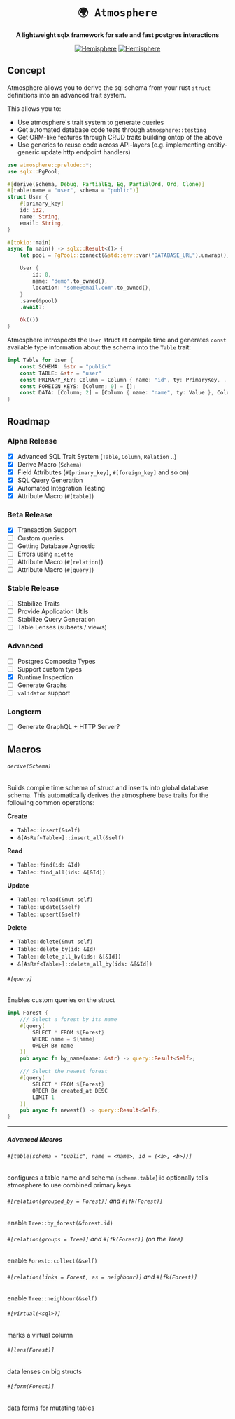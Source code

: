 <div align="center">

# `🌍 Atmosphere`

**A lightweight sqlx framework for safe and fast postgres interactions**

[![Hemisphere](https://img.shields.io/badge/hemisphere-open%20source-blueviolet.svg)](https://hemisphere.studio)
[![Hemisphere](https://img.shields.io/badge/postgresql-orm-blue.svg)]()

</div>

## Concept

Atmosphere allows you to derive the sql schema from your rust `struct` definitions into an advanced trait system.

This allows you to:

- Use atmosphere's trait system to generate queries
- Get automated database code tests through `atmosphere::testing`
- Get ORM-like features through CRUD traits building ontop of the above
- Use generics to reuse code across API-layers (e.g. implementing entitiy-generic update http endpoint handlers)

```rust
use atmosphere::prelude::*;
use sqlx::PgPool;

#[derive(Schema, Debug, PartialEq, Eq, PartialOrd, Ord, Clone)]
#[table(name = "user", schema = "public")]
struct User {
    #[primary_key]
    id: i32,
    name: String,
    email: String,
}

#[tokio::main]
async fn main() -> sqlx::Result<()> {
    let pool = PgPool::connect(&std::env::var("DATABASE_URL").unwrap()).await?;

    User {
        id: 0,
        name: "demo".to_owned(),
        location: "some@email.com".to_owned(),
    }
    .save(&pool)
    .await?;

    Ok(())
}
```

Atmosphere introspects the `User` struct at compile time and generates `const` available type information
about the schema into the `Table` trait:

```rust
impl Table for User {
    const SCHEMA: &str = "public"
    const TABLE: &str = "user"
    const PRIMARY_KEY: Column = Column { name: "id", ty: PrimaryKey, .. };
    const FOREIGN_KEYS: [Column; 0] = [];
    const DATA: [Column; 2] = [Column { name: "name", ty: Value }, Column { name: "email", ty: Value, } ];
}
```

## Roadmap

### Alpha Release
- [x] Advanced SQL Trait System (`Table`, `Column`, `Relation` ..)
- [x] Derive Macro (`Schema`)
- [x] Field Attributes (`#[primary_key]`, `#[foreign_key]` and so on)
- [x] SQL Query Generation
- [x] Automated Integration Testing
- [x] Attribute Macro (`#[table]`)

### Beta Release
- [x] Transaction Support
- [ ] Custom queries
- [ ] Getting Database Agnostic
- [ ] Errors using `miette`
- [ ] Attribute Macro (`#[relation]`)
- [ ] Attribute Macro (`#[query]`)

### Stable Release
- [ ] Stabilize Traits
- [ ] Provide Application Utils
- [ ] Stabilize Query Generation
- [ ] Table Lenses (subsets / views)

### Advanced
- [ ] Postgres Composite Types
- [ ] Support custom types
- [x] Runtime Inspection
- [ ] Generate Graphs
- [ ] `validator` support

### Longterm
- [ ] Generate GraphQL + HTTP Server?

## Macros

###### `derive(Schema)`

Builds compile time schema of struct and inserts into global database schema.
This automatically derives the atmosphere base traits for the following common
operations:

**Create**
- `Table::insert(&self)`
- `&[AsRef<Table>]::insert_all(&self)`

**Read**
- `Table::find(id: &Id)`
- `Table::find_all(ids: &[&Id])`

**Update**
- `Table::reload(&mut self)`
- `Table::update(&self)`
- `Table::upsert(&self)`

 **Delete**
- `Table::delete(&mut self)`
- `Table::delete_by(id: &Id)`
- `Table::delete_all_by(ids: &[&Id])`
- `&[AsRef<Table>]::delete_all_by(ids: &[&Id])`

###### `#[query]`
Enables custom queries on the struct

```rust
impl Forest {
    /// Select a forest by its name
    #[query(
        SELECT * FROM ${Forest}
        WHERE name = ${name}
        ORDER BY name
    )]
    pub async fn by_name(name: &str) -> query::Result<Self>;

    /// Select the newest forest
    #[query(
        SELECT * FROM ${Forest}
        ORDER BY created_at DESC
        LIMIT 1
    )]
    pub async fn newest() -> query::Result<Self>;
}
```

---

##### Advanced Macros

###### `#[table(schema = "public", name = <name>, id = (<a>, <b>))]`
configures a table name and schema (`schema.table`)
id optionally tells atmosphere to use combined primary keys

###### `#[relation(grouped_by = Forest)]` and `#[fk(Forest)]`
enable `Tree::by_forest(&forest.id)`

###### `#[relation(groups = Tree)]` and `#[fk(Forest)]`  (on the Tree)
enable `Forest::collect(&self)`

###### `#[relation(links = Forest, as = neighbour)]` and `#[fk(Forest)]`
enable `Tree::neighbour(&self)`

###### `#[virtual(<sql>)]`
marks a virtual column

###### `#[lens(Forest)]`
data lenses on big structs

###### `#[form(Forest)]`
data forms for mutating tables
